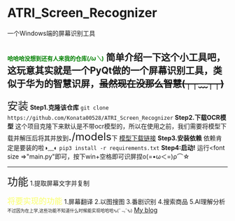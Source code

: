# ATRI_Screen_Recognizer
一个Windows端的屏幕识别工具

<font size=2 color='green'>哈哈哈没想到还有人来我的仓库(*/ω＼*)</font>
简单介绍一下这个小工具吧，这玩意其实就是一个PyQt做的一个屏幕识别工具，类似于华为的智慧识屏，~~虽然现在没那么智慧(┬┬﹏┬┬)~~
 ---
 <font size=5>安装</font>
 **Step1.克隆该仓库**
 `git clone https://github.com/Konata00528/ATRI_Screen_Recognizer`
 **Step2.下载OCR模型**
 这个项目克隆下来默认是不带ocr模型的，所以在使用之前，我们需要将模型下载并解压后将其并放到<font size=5>./models</font>下
 [模型下载链接](https://wwam.lanzoub.com/ine5I2tf4fri)
 **Step3.安装依赖**
 依赖肯定是要装的啦◑﹏◐
 `pip3 install -r requirements.txt`
 **Step4:启动!**
 运行<font size =>"main.py"</font>即可，按下win+空格即可识屏捏ο(=•ω＜=)ρ⌒☆

---

 <font size=5>功能</font>
 1.提取屏幕文字并复制

 <font size=4 color=#faff6a>将要实现的功能</font>
 1.屏幕翻译
 2.以图搜图
 3.番剧识别
 4.搜索商品
 5.AI理解分析
  <font size=1>不过因为在上学,这些功能不知道什么时候能实现哈哈哈ԅ(¯﹃¯ԅ)</font>
  [My blog](konata.site)
